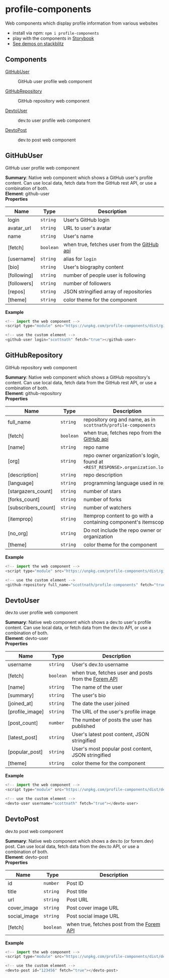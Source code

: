 # profile-components

Web components which display profile information from various websites


* install via npm: `npm i profile-components`
* play with the components in [Storybook](https://scottnath.github.io/profile-components)
* [See demos on stackblitz](https://stackblitz.com/edit/profile-components)

## Components

<dl>
<dt><a href="#module_GitHubUser">GitHubUser</a></dt>
<dd><p>GitHub user profile web component</p>
</dd>
<dt><a href="#module_GitHubRepository">GitHubRepository</a></dt>
<dd><p>GitHub repository web component</p>
</dd>
<dt><a href="#module_DevtoUser">DevtoUser</a></dt>
<dd><p>dev.to user profile web component</p>
</dd>
<dt><a href="#module_DevtoPost">DevtoPost</a></dt>
<dd><p>dev.to post web component</p>
</dd>
</dl>

<a name="module_GitHubUser"></a>

## GitHubUser
GitHub user profile web component

**Summary**: Native web component which shows a GitHub user's profile content. Can use local data, 
 fetch data from the GitHub rest API, or use a combination of both.  
**Element**: github-user  
**Properties**

| Name | Type | Description |
| --- | --- | --- |
| login | <code>string</code> | User's GitHub login |
| avatar_url | <code>string</code> | URL to user's avatar |
| name | <code>string</code> | User's name |
| [fetch] | <code>boolean</code> | when true, fetches user from the [GitHub api](https://docs.github.com/en/rest/users/users#get-a-user) |
| [username] | <code>string</code> | alias for `login` |
| [bio] | <code>string</code> | User's biography content |
| [following] | <code>string</code> | number of people user is following |
| [followers] | <code>string</code> | number of followers |
| [repos] | <code>string</code> | JSON stringified array of repositories |
| [theme] | <code>string</code> | color theme for the component |

**Example**  
```js
<!-- import the web component -->
<script type="module" src="https://unpkg.com/profile-components/dist/github-user.js"></script>

<!-- use the custom element -->
<github-user login="scottnath" fetch="true"></github-user>
```
<a name="module_GitHubRepository"></a>

## GitHubRepository
GitHub repository web component

**Summary**: Native web component which shows a GitHub repository's content. Can use local data, 
 fetch data from the GitHub rest API, or use a combination of both.  
**Element**: github-repository  
**Properties**

| Name | Type | Description |
| --- | --- | --- |
| full_name | <code>string</code> | repository org and name, as in `scottnath/profile-components` |
| [fetch] | <code>boolean</code> | when true, fetches repo from the [GitHub api](https://docs.github.com/en/rest/repos/repos#get-a-repository) |
| [name] | <code>string</code> | repo name |
| [org] | <code>string</code> | repo owner organization's login, found at `<REST_RESPONSE>.organization.login` |
| [description] | <code>string</code> | repo description |
| [language] | <code>string</code> | programming language used in repo |
| [stargazers_count] | <code>string</code> | number of stars |
| [forks_count] | <code>string</code> | number of forks |
| [subscribers_count] | <code>string</code> | number of watchers |
| [itemprop] | <code>string</code> | Itemprop content to go with a containing component's itemscope |
| [no_org] | <code>string</code> | Do not include the repo owner or organization |
| [theme] | <code>string</code> | color theme for the component |

**Example**  
```js
<!-- import the web component -->
<script type="module" src="https://unpkg.com/profile-components/dist/github-repository.js"></script>

<!-- use the custom element -->
<github-repository full_name="scottnath/profile-components" fetch="true"></github-repository>
```
<a name="module_DevtoUser"></a>

## DevtoUser
dev.to user profile web component

**Summary**: Native web component which shows a dev.to user's profile content. 
 Can use local data, or fetch data from the dev.to API, or use a combination of both.  
**Element**: devto-user  
**Properties**

| Name | Type | Description |
| --- | --- | --- |
| username | <code>string</code> | User's dev.to username |
| [fetch] | <code>boolean</code> | when true, fetches user and posts from the [Forem API](https://developers.forem.com/api/v0#tag/users/operation/getUser) |
| [name] | <code>string</code> | The name of the user |
| [summary] | <code>string</code> | The user's bio |
| [joined_at] | <code>string</code> | The date the user joined |
| [profile_image] | <code>string</code> | The URL of the user's profile image |
| [post_count] | <code>number</code> | The number of posts the user has published |
| [latest_post] | <code>string</code> | User's latest post content, JSON stringified |
| [popular_post] | <code>string</code> | User's most popular post content, JSON stringified |
| [theme] | <code>string</code> | color theme for the component |

**Example**  
```js
<!-- import the web component -->
<script type="module" src="https://unpkg.com/profile-components/dist/devto-user.js"></script>

<!-- use the custom element -->
<devto-user username="scottnath" fetch="true"></devto-user>
```
<a name="module_DevtoPost"></a>

## DevtoPost
dev.to post web component

**Summary**: Native web component which shows a dev.to (or forem.dev) post. Can use local data,
 fetch data from the dev.to API, or use a combination of both.  
**Element**: devto-post  
**Properties**

| Name | Type | Description |
| --- | --- | --- |
| id | <code>number</code> | Post ID |
| title | <code>string</code> | Post title |
| url | <code>string</code> | Post URL |
| cover_image | <code>string</code> | Post cover image URL |
| social_image | <code>string</code> | Post social image URL |
| [fetch] | <code>boolean</code> | when true, fetches post from the [Forem API](https://developers.forem.com/api/v0#tag/articles/operation/getArticleById) |

**Example**  
```js
<!-- import the web component -->
<script type="module" src="https://unpkg.com/profile-components/dist/devto-post.js"></script>

<!-- use the custom element -->
<devto-post id="123456" fetch="true"></devto-post>
```
